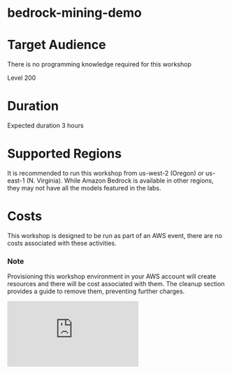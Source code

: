 # bedrock-mining-demo

# Target Audience
There is no programming knowledge required for this workshop

Level 200

# Duration
Expected duration 3 hours

# Supported Regions
It is recommended to run this workshop from us-west-2 (Oregon) or us-east-1 (N. Virginia). While Amazon Bedrock is available in other regions, they may not have all the models featured in the labs.

# Costs
This workshop is designed to be run as part of an AWS event, there are no costs associated with these activities.

### Note
Provisioning this workshop environment in your AWS account will create resources and there will be cost associated with them. The cleanup section provides a guide to remove them, preventing further charges.

![Start Workshop](https://github.com/kaveerh/bedrock-mining-demo/blob/main/content/1Introduction.md "Start Workshop")